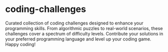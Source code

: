 # coding-challenges
Curated collection of coding challenges designed to enhance your programming skills. From algorithmic puzzles to real-world scenarios, these challenges cover a spectrum of difficulty levels. Contribute your solutions in your preferred programming language and level up your coding game. Happy coding! 
